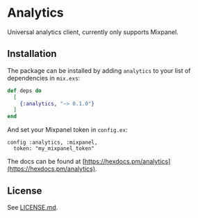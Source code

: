# Analytics

Universal analytics client, currently only supports Mixpanel.

## Installation

The package can be installed by adding `analytics` to your list of dependencies in `mix.exs`:

```elixir
def deps do
  [
    {:analytics, "~> 0.1.0"}
  ]
end
```

And set your Mixpanel token in `config.ex`:
```
config :analytics, :mixpanel,
  token: "my_mixpanel_token"
```

The docs can be found at [https://hexdocs.pm/analytics](https://hexdocs.pm/analytics).

## License

See [LICENSE.md](LICENSE.md).
